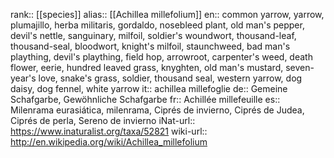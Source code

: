 

rank:: [[species]]
alias:: [[Achillea millefolium]]
en:: common yarrow, yarrow, plumajillo, herba militaris, gordaldo, nosebleed plant, old man's pepper, devil's nettle, sanguinary, milfoil, soldier's woundwort, thousand-leaf, thousand-seal, bloodwort, knight's milfoil, staunchweed, bad man's plaything, devil's plaything, field hop, arrowroot, carpenter's weed, death flower, eerie, hundred leaved grass, knyghten, old man's mustard, seven-year's love, snake's grass, soldier, thousand seal, western yarrow, dog daisy, dog fennel, white yarrow
it:: achillea millefoglie
de:: Gemeine Schafgarbe, Gewöhnliche Schafgarbe
fr:: Achillée millefeuille
es:: Milenrama eurasiática, milenrama, Ciprés de invierno, Ciprés de Judea, Ciprés de perla, Sereno de invierno
iNat-url:: https://www.inaturalist.org/taxa/52821
wiki-url:: http://en.wikipedia.org/wiki/Achillea_millefolium
